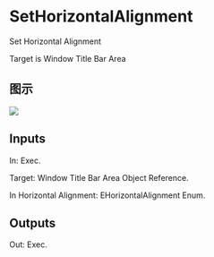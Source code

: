 # SetHorizontalAlignment

Set Horizontal Alignment

Target is Window Title Bar Area

## 图示

![]($-20221218-17545767.png)

## Inputs

In: Exec.

Target: Window Title Bar Area Object Reference.

In Horizontal Alignment: EHorizontalAlignment Enum.  

## Outputs

Out: Exec.

